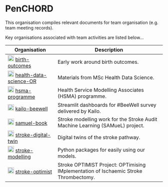# PenCHORD

This organisation compiles relevant documents for team organisation (e.g. team meeting records).

Key organisations associated with team activities are listed below...

| Organisation | Description |
| --- | --- |
| <a href="https://github.com/birth-outcomes/"><img src="https://avatars.githubusercontent.com/u/152275996" alt="Birth outcomes organisation logo" height="20"></a> [birth-outcomes](github-link-birth-outcomes) | Early work around birth outcomes. |
| <a href="https://github.com/health-data-science-OR/"><img src="https://avatars.githubusercontent.com/u/56723686" alt="Health Data Science and Operations Research organisation logo" height="20"></a> [health-data-science-OR](github-link-health-data-science-OR) | Materials from MSc Health Data Science. |
| <a href="https://github.com/hsma-programme/"><img src="https://avatars.githubusercontent.com/u/107476423" alt="HSMA programme organisation logo" height="20"></a> [hsma-programme](github-link-hsma-programme) | Health Service Modelling Associates (HSMA) programme. |
| <a href="https://github.com/kailo-beewell/"><img src="https://avatars.githubusercontent.com/u/148448903" alt="Kailo #BeeWell organisation logo" height="20"></a> [kailo-beewell](github-link-kailo-beewell) | Streamlit dashboards for #BeeWell survey delivered by Kailo. | 
| <a href="https://github.com/samuel-book/"><img src="https://avatars.githubusercontent.com/u/79999801" alt="SAMueL-book organisation logo" height="20"></a> [samuel-book](github-link-samuel-book) | Stroke modelling work for the Stroke Audit Machine Learning (SAMueL) project. |
| <a href="https://github.com/stroke-digital-twin/"><img src="https://avatars.githubusercontent.com/u/145005029" alt="Stroke-Digital-Twin organisation logo" height="20"></a> [stroke-digital-twin](github-link-stroke-digital-twin) | Digital twins of the stroke pathway. | 
| <a href="https://github.com/stroke-modelling/"><img src="https://avatars.githubusercontent.com/u/141143213" alt="Stroke-Modelling organisation logo" height="20"></a> [stroke-modelling](github-link-stroke-modelling) | Python packages for easily using our models. |
| <a href="https://github.com/stroke-optimist/"><img src="https://avatars.githubusercontent.com/u/77266176" alt="OPTIMIST organisation logo" height="20"></a> [stroke-optimist](github-link-stroke-optimist) | Stroke OPTIMIST Project: OPTimising IMplementation of Ischaemic Stroke Thrombectomy. | 

